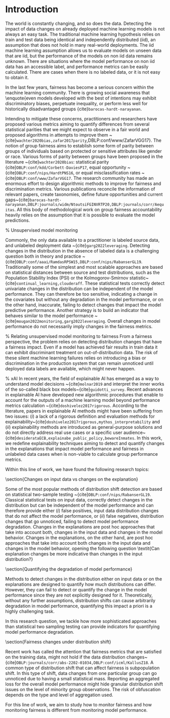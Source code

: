 # Introduction


The world is constantly changing, and so does the data. Detecting the impact of data changes on already deployed machine learning models is not always an easy task. The traditional machine learning hypothesis relies on train and test data being identical and independently distributed (iid), an assumption that does not hold in many real-world deployments. The iid machine learning assumption allows us to evaluate models on unseen data that are iid, but the performance of the models on non iid data remains unknown. There are situations where the model performance on non iid data has an accessible label, and performance metrics can be easily calculated. There are cases when there is no labeled data, or it is not easy to obtain it.


In the last few years, fairness has become a serious concern within the machine learning community. There is growing social awareness that \enquote{even models developed with the best of intentions may exhibit discriminatory biases, perpetuate inequality, or perform less well for historically disadvantaged groups {cite}`barocas-hardt-narayanan`.

Intending to mitigate these concerns, practitioners and researchers have proposed various metrics aiming to quantify differences from several statistical parities that we might expect to observe in a fair world and proposed algorithms in attempts to improve them ~{cite}`wachter2020bias,zafar2017parity`,DBLP:conf/www/ZafarVGG17}. The notion of group fairness aims to establish some form of parity between groups of individuals based on protected or sensitive attributes like gender or race. Various forms of parity between groups have been proposed in the literature ~{cite}`wachter2020bias`: statistical parity {cite}`DBLP:conf/kdd/Corbett-DaviesP17`, equal opportunity ~{cite}`DBLP:conf/nips/HardtPNS16`, or equal misclassification rates ~{cite}`DBLP:conf/www/ZafarVGG17`. The research community has made an enormous effort to design algorithmic methods to improve for fairness and discrimination metrics. Various publications reconcile the information of relevant papers, create taxonomies, define future opportunities and current gaps~{cite}`barocas-hardt-narayanan,DBLP:journals/widm/NtoutsiFGINVRTP20,DBLP:journals/corr/Aequitas`. All this body of methodological work on group fairness accountability heavily relies on the assumption that it is possible to evaluate the model predictions. 

% Unsupervised model monitoring

Commonly, the only data available to a practitioner is labeled source data, and unlabeled deployment data ~{cite}`garg2022leveraging`. Detecting changes in the distribution in the absence of labeled data is a challenging question both in theory and practice ~{cite}`DBLP:conf/aaai/RamdasRPSW15,DBLP:conf/nips/RabanserGL19`. Traditionally some of the simplest and most scalable approaches are based on statistical distances between source and test distributions, such as the Population Stability Index (PSI) or the Kolmogorov-Smirnov statistic~{cite}`continual_learning,clouderaff`. These statistical tests correctly detect univariate changes in the distribution can be independent of the model performance. They can therefore be too sensitive, indicating a change in the covariates but without any degradation in the model performance, or on the other hand, inaccurate, failing to detect changes that impact the model predictive performance. Another strategy is to build an indicator that behaves similar to the model performance ~{cite}`mougan2022monitoring,garg2022leveraging`. Overall changes in model performance do not necessarily imply changes in the fairness metrics. 

% Relating unsupervised model monitoring to fairness
From a fairness perspective, the problem relies on detecting distribution changes that have a fairness impact. Even if a model has achieved fair results in train data it can exhibit discriminant treatment on out-of-distribution data. The risk of these silent machine learning failures relies on introducing a bias or discrimination in the production system that can remain unnoticed until deployed data labels are available, which might never happen. 


% xAI
In recent years, the field of explainable AI has emerged as a way to understand model decisions ~{cite}`molnar2019` and interpret the inner works of the so-called black box models~{cite}`guidotti_survey`. Recent advances in explainable AI have developed new algorithmic procedures that enable to account for the outputs of a machine learning model beyond performance metrics calculation ~{cite}`doshivelez2017rigorous`. According to the literature, papers in explainable AI methods might have been suffering from two issues: $(i)$ a lack of a rigorous definition and evaluation methods for explainability~{cite}`doshivelez2017rigorous,mythos_interpretability` and $(ii)$ explainability methods are introduced as general-purpose solutions and do not directly address real use cases or a specific user audience~{cite}`desiderataECB,explainabe_public_policy,bewareInmates`. In this work, we redefine explainability techniques aiming to detect and quantify changes in the explanations that impact model performance and fairness in unlabeled data cases when is non-viable to calculate group performance metrics.

Within this line of work, we have found the following research topics:

\section{Changes on input data vs changes on the explanation}

Some of the most popular methods of distribution shift detection are based on statistical two-sample testing ~{cite}`DBLP:conf/nips/RabanserGL19`. Classical statistical tests on input data, correctly detect changes in the distribution but can be independent of the model performance and can therefore provide either $(i)$ false positives, input data distribution changes that do not affect the model performance, or $(ii)$ false negatives, distribution changes that go unnoticed, failing to detect model performance degradation. Changes in the explanations are post hoc approaches that take into account both, changes in the input data and changes in the model behavior. Changes in the explanations, on the other hand, are post hoc approaches that take into account both changes in the input data and changes in the model behavior, opening the following question \textit{Can explanation changes be more indicative than changes in the input distribution?}

\section{Quantifying the degradation of model performance}

Methods to detect changes in the distribution either on input data or on the explanations are designed to quantify how much distributions can differ. However, they can fail to detect or quantify the change in the model performance since they are not explicitly designed for it. Theoretically, without any further assumptions, distribution shifts can cause arbitrarily degradation in model performance, quantifying this impact a priori is a highly challenging task.

In this research question, we tackle how more sophisticated approaches than statistical two sampling testing can provide indicators for quantifying model performance degradation.

\section{Fairness changes under distribution shift}

Recent work has called the attention that fairness
metrics that are satisfied on the training data, might not hold if the data distribution changes~{cite}`DBLP:journals/corr/abs-2202-01034,DBLP:conf/icml/KallusZ18`. A common type of distribution shift that can affect fairness is subpopulation shift. In this type of shift, data changes from one particular group can go unnoticed due to having a small statistical mass. Reporting an aggregated loss for the overall model performance might hide granular distribution shift issues on the level of minority group observations. The risk of obfuscation depends on the type and level of aggregation used.

For this line of work, we aim to study how to monitor fairness and how monitoring fairness is different from monitoring model performance.
